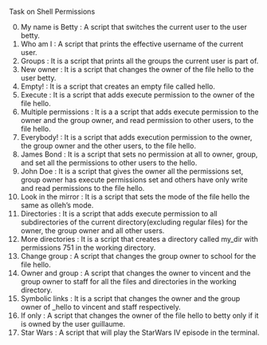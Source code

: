 Task on Shell Permissions

0. My name is Betty : A script that switches the current user to the user betty.
1. Who am I : A script that prints the effective username of the current user.
2. Groups : It is a script that prints all the groups the current user is part of.
3. New owner : It is a script that changes the owner of the file hello to the user betty.
4. Empty! : It is a script that creates an empty file called hello.
5. Execute : It is a script that adds execute permission to the owner of the file hello.
6. Multiple permissions : It is a a script that adds execute permission to the owner and the group owner, and read permission to other users, to the file hello.
7. Everybody! : It is a script that adds execution permission to the owner, the group owner and the other users, to the file hello.
8. James Bond : It is a script that sets no permission at all to owner, group, and set all the permissions to other users to the hello.
9. John Doe : It is a script that gives the owner all the permissions set, group owner has execute permissions set and others have only write and read permissions to the file hello.
10. Look in the mirror : It is a script that sets the mode of the file hello the same as olleh’s mode.
11. Directories : It is a script that adds execute permission to all subdirectories of the current directory(excluding regular files) for the owner, the group owner and all other users.
12. More directories : It is a script that creates a directory called my_dir with permissions 751 in the working directory.
13. Change group : A script that changes the group owner to school for the file hello.
14. Owner and group : A script that changes the owner to vincent and the group owner to staff for all the files and directories in the working directory.
15. Symbolic links : It is a script that changes the owner and the group owner of _hello to vincent and staff respectively.
16. If only : A script that changes the owner of the file hello to betty only if it is owned by the user guillaume.
17. Star Wars : A script that will play the StarWars IV episode in the terminal.